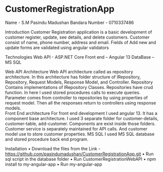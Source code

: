 # CustomerRegistrationApp
 Name  - S.M Pasindu Madushan Bandara
Number - 0710337486

Introduction
Customer Registration application is a basic development of customer register, update, see details, and delete customers.
Customer consist of name, phone number, address and email.
Fields of Add new and update forms are validated using angular validators

Technologies
Web API - ASP.NET Core
Front end – Angular 13
DataBase – MS SQL

Web API Architecture
Web API architecture called as repository architecture. In this architecture has folder structure of IRepository, Repository, Request Models, Response Model, and Controller.
Repository Contains implementations of IRepository Classes. Repositories have crud function. In here I used stored procedures calls to execute queries.
Parameter comes from controller to repositories by using properties of request model. Then all the responses return to controllers using response models.  
Front End architecture
For front end development I used angular 13. It has a component base architecture. I used 3 separate folder for customer-details, customer-table, add-customer. Components are exist inside those folders.
Customer service is separately maintained for API calls. And customer model use to store customer properties.
MS SQL
I used MS SQL database and stored procedure back end program.

Installation
•	Download the files from the Link - https://github.com/pasindumadushan/CustomerRegistrationApp.git
•	Run sql script in the database folder
•	Run CustomerRegistrationWebAPI 
•	npm install to my-angular-app
•	Run my-angular-app

